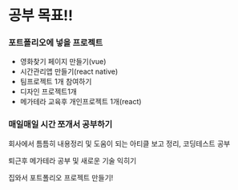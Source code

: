 # 공부 목표!!

### 포트폴리오에 넣을 프로젝트

* 영화찾기 페이지 만들기(vue)
* 시간관리앱 만들기(react native)
* 팀프로젝트 1개 참여하기
* 디자인 프로젝트1개
* 메가테라 교육후 개인프로젝트 1개(react)

### 매일매일 시간 쪼개서 공부하기

회사에서 틈틈히 내용정리 및 도움이 되는 아티클 보고 정리, 코딩테스트 공부&#x20;

퇴근후 메가테라 공부 및 새로운 기술 익히기

집와서 포트폴리오 프로젝트 만들기!
